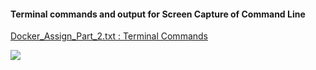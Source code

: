 #### Terminal commands and output for Screen Capture of Command Line
[ Docker_Assign_Part_2.txt : Terminal Commands](/Docker_Tutorial/Docker_Part2/Docker_Assign_Part_2.txt)



![](Docker_Assign_Part1_2_3/images/IMAGE_PART2.png)
